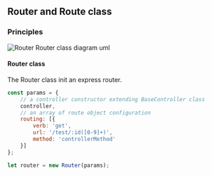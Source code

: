 ## Router and Route class

### Principles
![Router Router class diagram uml](../../doc/core/router/Router-Router.png)
#### Router class

The Router class init an express router.

```javascript
const params = {
    // a controller constructor extending BaseController class
    controller,
    // an array of route object configuration
    routing: [{
        verb: 'get',
        url: '/test/:id([0-9]+)',
        method: 'controllerMethod'
    }]
};
```

```javascript
let router = new Router(params);
```